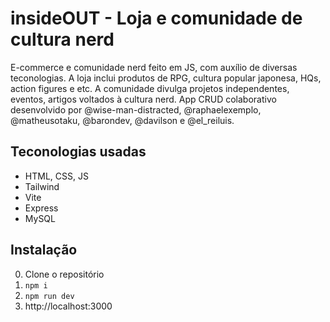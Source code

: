 # insideOUT - Loja e comunidade de cultura nerd
E-commerce e comunidade nerd feito em JS, com auxílio de diversas teconologias. A loja inclui produtos de RPG, cultura popular japonesa, HQs, action figures e etc. A comunidade divulga projetos independentes, eventos, artigos voltados à cultura nerd. App CRUD colaborativo desenvolvido por @wise-man-distracted, @raphaelexemplo, @matheusotaku, @barondev, @davilson e @el_reiluis.

## Teconologias usadas
- HTML, CSS, JS
- Tailwind
- Vite
- Express
- MySQL

## Instalação
0. Clone o repositório
1. `npm i`
2. `npm run dev`
3. http://localhost:3000
